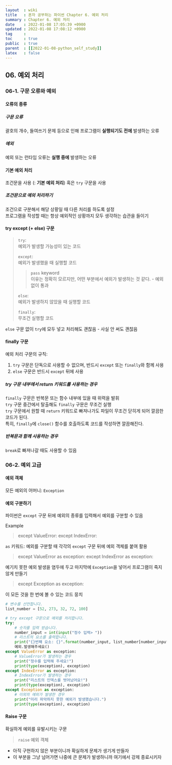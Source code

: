 ```yaml
---
layout  : wiki
title   : 혼자 공부하는 파이썬 Chapter 6. 예외 처리 
summary : Chapter 6. 예외 처리
date    : 2022-01-08 17:05:39 +0900
updated : 2022-01-08 17:08:12 +0900
tag     : 
toc     : true
public  : true
parent  : [[2022-01-08-python_self_study]] 
latex   : false
---
```

 
## 06. 예외 처리

### 06-1. 구문 오류와 예외

#### 오류의 종류

##### 구문 오류

괄호의 개수, 들여쓰기 문제 등으로 인해 프로그램이 **실행되기도 전에** 발생하는 오류

##### 예외

예외 또는 런타임 오류는 **실행 중에** 발생하는 오류

#### 기본 예외 처리

조건문을 사용 (: **기본 예외 처리**) 혹은 `try` 구문을 사용  

##### 조건문으로 예외 처리하기

조건으로 구분해서 해당 상황일 때 다른 처리를 하도록 설정  
프로그램을 작성할 때는 항상 예외적인 상황까지 모두 생각하는 습관을 들이기

#### try except (+ else) 구문

> `try`:  
> 예외가 발생할 가능성이 있는 코드  
>
> `except`:  
> 예외가 발생했을 때 실행할 코드  
>
>>`pass` keyword  
> 이유는 정확히 모르지만, 어떤 부분에서 예외가 발생하는 것 같다. - 예외 없이 통과  
>
> `else`:  
> 예외가 발생하지 않았을 때 실행할 코드  
>
> `finally`:  
> 무조건 실행할 코드

`else` 구문 없이 `try`에 모두 넣고 처리해도 괜찮음 - 사실 안 써도 괜찮음  

#### finally 구문

예외 처리 구문의 규칙:

1) `try` 구문은 단독으로 사용할 수 없으며, 반드시 `except` 또는 `finally`와 함께 사용  
2) `else` 구문은 반드시 `except` 뒤에 사용  

##### try 구문 내부에서 return 키워드를 사용하는 경우

`finally` 구문은 반복문 또는 함수 내부에 있을 때 위력을 발휘  
`try` 구문 중간에서 탈출해도 `finally` 구문은 무조건 실행  
`try` 구문에서 원할 때 `return` 키워드로 빠져나가도 파일이 무조건 닫히게 되어 깔끔한 코드가 된다.  
특히, `finally`에 `close()` 함수를 호출하도록 코드를 작성하면 깔끔해진다.

##### 반복문과 함께 사용하는 경우

`break`로 빠져나갈 때도 사용할 수 있음  

### 06-2. 예외 고급

#### 예외 객체

모든 예외의 어머니: `Exception`  

#### 예외 구분하기

파이썬은 `except` 구문 뒤에 예외의 종류를 입력해서 예외를 구분할 수 있음  

Example  
> except ValueError:
> except IndexError:

`as` 키워드: 예외를 구분할 때 각각의 `except` 구문 뒤에 예외 객체를 붙여 활용

> except ValueError as exception:
> except IndexError as exception:

예기치 못한 예외 발생을 염두에 두고 마지막에 `Exception`을 넣어서 프로그램이 죽지 않게 만들기

> except Exception as exception:

이 모든 것을 한 번에 볼 수 있는 코드 뭉치  

```python
# 변수를 선언합니다.
list_number = [52, 273, 32, 72, 100]

# try except 구문으로 예외를 처리합니다.
try:
    # 숫자를 입력 받습니다.
    number_input = int(input("정수 입력> "))
    # 리스트의 요소를 출력합니다.
    print("{}번째 요소: {}".format(number_input, list_number[number_input]))
    예외.발생해주세요()
except ValueError as exception:
    # ValueError가 발생하는 경우
    print("정수를 입력해 주세요!")
    print(type(exception), exception)
except IndexError as exception:
    # IndexError가 발생하는 경우
    print("리스트의 인덱스를 벗어났어요!")
    print(type(exception), exception)
except Exception as exception:
    # 이외의 예외가 발생한 경우
    print("미리 파악하지 못한 예외가 발생했습니다.")
    print(type(exception), exception)
```  

#### Raise 구문

확실하게 예외를 유발시키는 구문  

> `raise` 예외 객체

* 아직 구현하지 않은 부분이니까 확실하게 문제가 생기게 만들자
* 이 부분을 그냥 넘어가면 나중에 큰 문제가 발생하니까 여기에서 강제 종료시키자

